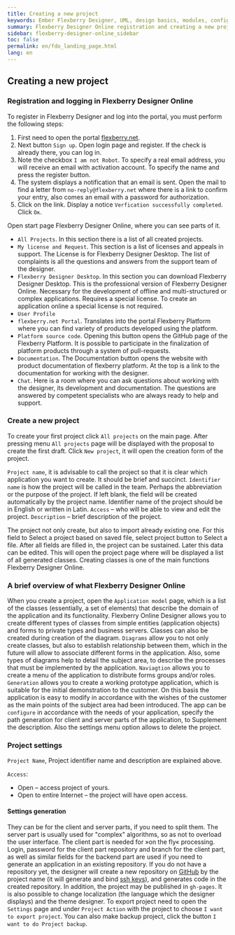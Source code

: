 ```yaml
---
title: Creating a new project
keywords: Ember Flexberry Designer, UML, design basics, modules, configure
summary: Flexberry Designer Online registration and creating a new project
sidebar: flexberry-designer-online_sidebar
toc: false
permalink: en/fdo_landing_page.html
lang: en
---
```


## Creating a new project

### Registration and logging in Flexberry Designer Online

To register in Flexberry Designer and log into the portal, you must perform the following steps:

1. First need to open the portal [flexberry.net](https://flexberry.net/).
2. Next button `Sign up`. Open login page and register. If the check is already there, you can log in.
3. Note the checkbox `I am not Robot`. To specify a real email address, you will receive an email with activation account. To specify the name and press the register button.
4. The system displays a notification that an email is sent. Open the mail to find a letter from `no-reply@flexberry.net` where there is a link to confirm your entry, also comes an email with a password for authorization.
5. Click on the link. Display a notice `Verfication successfully completed`. Click `Ок`.

Open start page Flexberry Designer Online, where you can see parts of it.

* `All Projects`. In this section there is a list of all created projects.
* `My license and Request`. This section is a list of licenses and appeals in support. The License is for Flexberry Designer Desktop. The list of complaints is all the questions and answers from the support team of the designer.
* `Flexberry Designer Desktop`. In this section you can download Flexberry Designer Desktop. This is the professional version of Flexberry Designer Online. Necessary for the development of offline and multi-structured or complex applications. Requires a special license. To create an application online a special license is not required.
* `User Profile`
* `flexberry.net Portal`. Translates into the portal Flexberry Platform where you can find variety of products developed using the platform.
* `Platform source code`. Opening this button opens the GitHub page of the Flexberry Platform. It is possible to participate in the finalization of platform products through a system of pull-requests.
* `Documentation`. The Documentation button opens the website with product documentation of flexberry platform. At the top is a link to the documentation for working with the designer.
* `Chat`. Here is a room where you can ask questions about working with the designer, its development and documentation. The questions are answered by competent specialists who are always ready to help and support.

### Create a new project

To create your first project click `All projects` on the main page. After pressing menu `All projects` page will be displayed with the proposal to create the first draft. Click `New project`, it will open the creation form of the project.

`Project name`, it is advisable to call the project so that it is clear which application you want to create. It should be brief and succinct.
`Identifier name` is how the project will be called in the team. Perhaps the abbreviation or the purpose of the project. If left blank, the field will be created automatically by the project name. Identifier name of the project should be in English or written in Latin.
`Access` – who will be able to view and edit the project.
`Description` – brief description of the project.

The project not only create, but also to import already existing one. For this field to Select a project based on saved file, select project button to Select a file. After all fields are filled in, the project can be sustained. Later this data can be edited. This will open the project page where will be displayed a list of all generated classes. Creating classes is one of the main functions Flexberry Designer Online.

### A brief overview of what Flexberry Designer Online

When you create a project, open the `Application model` page, which is a list of the classes (essentially, a set of elements) that describe the domain of the application and its functionality. Flexberry Online Designer allows you to create different types of classes from simple entities (application objects) and forms to private types and business servers.
Classes can also be created during creation of the diagram. `Diagrams` allow you to not only create classes, but also to establish relationship between them, which in the future will allow to associate different forms in the application. Also, some types of diagrams help to detail the subject area, to describe the processes that must be implemented by the application.
`Naviagtion` allows you to create a menu of the application to distribute forms groups and/or roles.
`Generation` allows you to create a working prototype application, which is suitable for the initial demonstration to the customer. On this basis the application is easy to modify in accordance with the wishes of the customer as the main points of the subject area had been introduced.
The app can be `configure` in accordance with the needs of your application, specify the path generation for client and server parts of the application, to Supplement the description. Also the settings menu option allows to delete the project.

### Project settings

`Project Name`, Project identifier name and description are explained above.

`Access`:

* Open – access project of yours.
* Open to entire Internet – the project will have open access.

#### Settings generation

They can be for the client and server parts, if you need to split them. The server part is usually used for "complex" algorithms, so as not to overload the user interface. The client part is needed for »on the fly« processing.
Login, password for the client part repository and branch for the client part, as well as similar fields for the backend part are used if you need to generate an application in an existing repository.
If you do not have a repository yet, the designer will create a new repository on [GitHub](https://github.com/) by the project name (it will generate and bind [ssh keys](https://ru.wikipedia.org/wiki/SSH)), and generates code in the created repository.
In addition, the project may be published in `gh-pages`.
It is also possible to change localization (the language which the designer displays) and the theme designer.
To export project need to open the `Settings` page and under `Project Action` with the project to choose `I want to export project`.
You can also make backup project, click the button `I want to do Project backup`.
